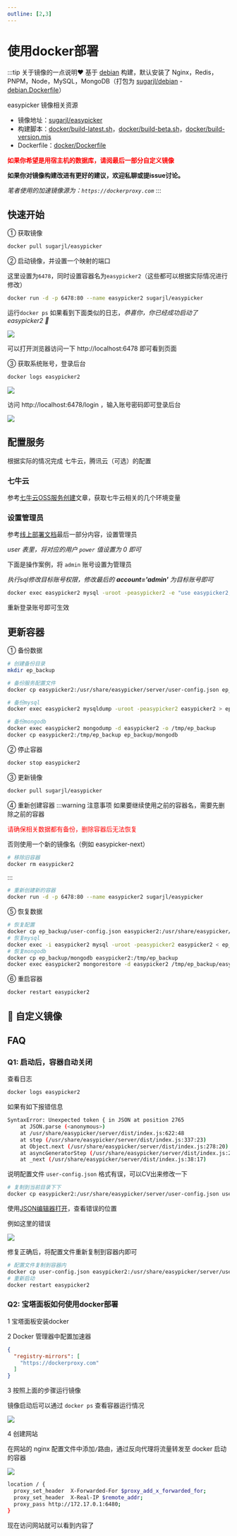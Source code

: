 ```yaml
---
outline: [2,3]
---
```


# 使用docker部署

:::tip 关于镜像的一点说明❤️
基于 [debian](https://hub.docker.com/_/debian) 构建，默认安装了 Nginx，Redis，PNPM，Node，MySQL，MongoDB（打包为 [sugarjl/debian](https://hub.docker.com/repository/docker/sugarjl/debian/general) - [debian.Dockerfile](https://github.com/ATQQ/easypicker2-client/blob/main/docker/debian.Dockerfile)）

easypicker 镜像相关资源

- 镜像地址：[sugarjl/easypicker](https://hub.docker.com/repository/docker/sugarjl/easypicker/general)
- 构建脚本：[docker/build-latest.sh](https://github.com/ATQQ/easypicker2-client/blob/main/docker/build-latest.sh)，[docker/build-beta.sh](https://github.com/ATQQ/easypicker2-client/blob/main/docker/build-beta.sh)，[docker/build-version.mjs](https://github.com/ATQQ/easypicker2-client/blob/main/docker/build-version.mjs)
- Dockerfile：[docker/Dockerfile](https://github.com/ATQQ/easypicker2-client/blob/main/docker/Dockerfile)

<span style="color:red;"><strong>如果你希望是用宿主机的数据库，请阅最后一部分自定义镜像</strong></span>

**如果你对镜像构建改进有更好的建议，欢迎私聊或提issue讨论。**

_笔者使用的加速镜像源为：`https://dockerproxy.com`_
:::

## 快速开始

① 获取镜像

```sh
docker pull sugarjl/easypicker
```

② 启动镜像，并设置一个映射的端口

这里设置为`6478`，同时设置容器名为`easypicker2`（这些都可以根据实际情况进行修改）

```sh
docker run -d -p 6478:80 --name easypicker2 sugarjl/easypicker
```

运行`docker ps` 如果看到下面类似的日志，_恭喜你，你已经成功启动了 easypicker2 🎉_

![](https://img.cdn.sugarat.top/mdImg/MTY5Nzk2OTc3MDM4MA==697969770380)

可以打开浏览器访问一下 http://localhost:6478 即可看到页面

③ 获取系统账号，登录后台

```sh
docker logs easypicker2
```

![](https://img.cdn.sugarat.top/mdImg/MTY5Nzk3MTc4MzQ1MA==697971783450)

访问 http://localhost:6478/login ，输入账号密码即可登录后台

![](https://img.cdn.sugarat.top/mdImg/MTY3Njc5OTQwNTY2Nw==676799405667)

## 配置服务

根据实际的情况完成 七牛云，腾讯云（可选）的配置

### 七牛云

参考[七牛云OSS服务创建](./qiniu.md)文章，获取七牛云相关的几个环境变量

### 设置管理员

参考[线上部署文档](./online-new.md#%E9%85%8D%E7%BD%AE%E7%AE%A1%E7%90%86%E5%91%98%E6%9D%83%E9%99%90)最后一部分内容，设置管理员

_user 表里，将对应的用户 `power` 值设置为 0 即可_

下面是操作案例，将 `admin` 账号设置为管理员

_执行sql修改目标账号权限，修改最后的 **account='admin'** 为目标账号即可_

```sh
docker exec easypicker2 mysql -uroot -peasypicker2 -e "use easypicker2;UPDATE user SET power=0 WHERE account='admin';"
```

重新登录账号即可生效

## 更新容器

① 备份数据

```sh
# 创建备份目录
mkdir ep_backup

# 备份服务配置文件
docker cp easypicker2:/usr/share/easypicker/server/user-config.json ep_backup/user-config.json

# 备份mysql
docker exec easypicker2 mysqldump -uroot -peasypicker2 easypicker2 > ep_backup/easypicker2.sql

# 备份mongodb
docker exec easypicker2 mongodump -d easypicker2 -o /tmp/ep_backup
docker cp easypicker2:/tmp/ep_backup ep_backup/mongodb
```

② 停止容器

```sh
docker stop easypicker2
```

③ 更新镜像

```sh
docker pull sugarjl/easypicker
```

④ 重新创建容器
:::warning 注意事项
如果要继续使用之前的容器名，需要先删除之前的容器

<span style="color:red;">请确保相关数据都有备份，删除容器后无法恢复</span>

否则使用一个新的镜像名（例如 easypicker-next）

```sh
# 移除旧容器
docker rm easypicker2
```

:::

```sh
# 重新创建新的容器
docker run -d -p 6478:80 --name easypicker2 sugarjl/easypicker
```

⑤ 恢复数据

```sh
# 恢复配置
docker cp ep_backup/user-config.json easypicker2:/usr/share/easypicker/server/user-config.json
# 恢复mysql
docker exec -i easypicker2 mysql -uroot -peasypicker2 easypicker2 < ep_backup/easypicker2.sql
# 恢复mongodb
docker cp ep_backup/mongodb easypicker2:/tmp/ep_backup
docker exec easypicker2 mongorestore -d easypicker2 /tmp/ep_backup/easypicker2
```

⑥ 重启容器

```sh
docker restart easypicker2
```

## 🚧 自定义镜像

## FAQ

### Q1: 启动后，容器自动关闭

查看日志

```sh
docker logs easypicker2
```

如果有如下报错信息

```sh
SyntaxError: Unexpected token { in JSON at position 2765
    at JSON.parse (<anonymous>)
    at /usr/share/easypicker/server/dist/index.js:622:48
    at step (/usr/share/easypicker/server/dist/index.js:337:23)
    at Object.next (/usr/share/easypicker/server/dist/index.js:278:20)
    at asyncGeneratorStep (/usr/share/easypicker/server/dist/index.js:20:28)
    at _next (/usr/share/easypicker/server/dist/index.js:38:17)
```

说明配置文件 `user-config.json` 格式有误，可以CV出来修改一下

```sh
# 复制到当前目录下下
docker cp easypicker2:/usr/share/easypicker/server/user-config.json user-config.json
```

使用[JSON编辑器打开](https://www.json.cn/)，查看错误的位置

例如这里的错误

![](https://img.cdn.sugarat.top/mdImg/MTY5Nzk3NjM5NjM1NA==697976396354)

修复正确后，将配置文件重新复制到容器内即可

```sh
# 配置文件复制到容器内
docker cp user-config.json easypicker2:/usr/share/easypicker/server/user-config.json
# 重新启动
docker restart easypicker2
```

### Q2: 宝塔面板如何使用docker部署

1 宝塔面板安装docker

2 Docker 管理器中配置加速器

```json
{
  "registry-mirrors": [
    "https://dockerproxy.com"
  ]
}
```

3 按照上面的步骤运行镜像

镜像启动后可以通过 `docker ps` 查看容器运行情况

![](https://img.cdn.sugarat.top/mdImg/MTY5OTU0MDA2NDIxMA==699540064210)

4 创建网站

在网站的 nginx 配置文件中添加`/`路由，通过反向代理将流量转发至 docker 启动的容器

![](https://img.cdn.sugarat.top/mdImg/MTY5OTU0MDc2MTMzMg==699540761332)

```sh
location / {
  proxy_set_header  X-Forwarded-For $proxy_add_x_forwarded_for;
  proxy_set_header  X-Real-IP $remote_addr;
  proxy_pass http://172.17.0.1:6480;
}
```

现在访问网站就可以看到内容了

